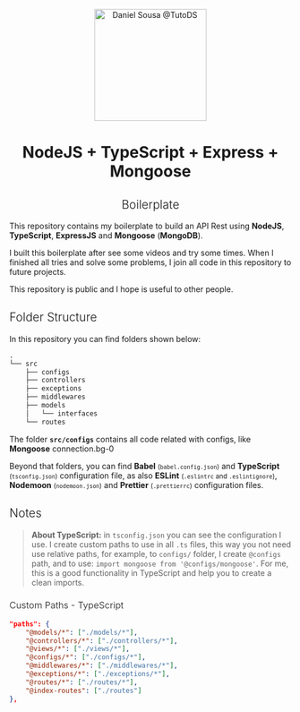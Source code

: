 <p style="text-align: center">
	<a href="#">
		<img src="https://i.ibb.co/FVw9wS8/dsousa-logo.png" alt="Daniel Sousa @TutoDS" width="200px">
	</a>
</p>

<h1 style="text-align: center; padding: 0;">
	NodeJS + TypeScript + Express + Mongoose
</h1>
<h2 style="text-align: center; font-weight: 300">
	Boilerplate
</h2>

This repository contains my boilerplate to build an API Rest using **NodeJS**, **TypeScript**, **ExpressJS** and **Mongoose** (**MongoDB**).

I built this boilerplate after see some videos and try some times. When I finished all tries and solve some problems, I join all code in this repository to future projects.

This repository is public and I hope is useful to other people.


<h2 style="font-weight: 300">
	Folder Structure
</h2>

In this repository you can find folders shown below:

```D
.
└── src
    ├── configs
    ├── controllers
    ├── exceptions
    ├── middlewares
    ├── models
    │   └── interfaces
    └── routes
```


The folder **`src/configs`** contains all code related with configs, like **Mongoose** connection.bg-0

Beyond that folders, you can find **Babel** <small>(`babel.config.json`)</small> and **TypeScript** <small>(`tsconfig.json`)</small> configuration file, as also **ESLint** <small>(`.eslintrc` and `.eslintignore`)</small>, **Nodemoon** <small>(`nodemoon.json`)</small> and **Prettier** <small>(`.prettierrc`)</small> configuration files.



<h2 style="font-weight: 300">
	Notes
</h2>

> **About TypeScript:** in `tsconfig.json` you can see the configuration I use. I create custom paths to use in all `.ts` files, this way you not need use relative paths, for example, to `configs/` folder, I create `@configs` path, and to use: `import mongoose from '@configs/mongoose'`.
> For me, this is a good functionality in TypeScript and help you to create a clean imports.

<h3 style="font-weight: 300">Custom Paths - TypeScript</h3>

```json
"paths": {
	"@models/*": ["./models/*"],
	"@controllers/*": ["./controllers/*"],
	"@views/*": ["./views/*"],
	"@configs/*": ["./configs/*"],
	"@middlewares/*": ["./middlewares/*"],
	"@exceptions/*": ["./exceptions/*"],
	"@routes/*": ["./routes/*"],
	"@index-routes": ["./routes"]
},
```